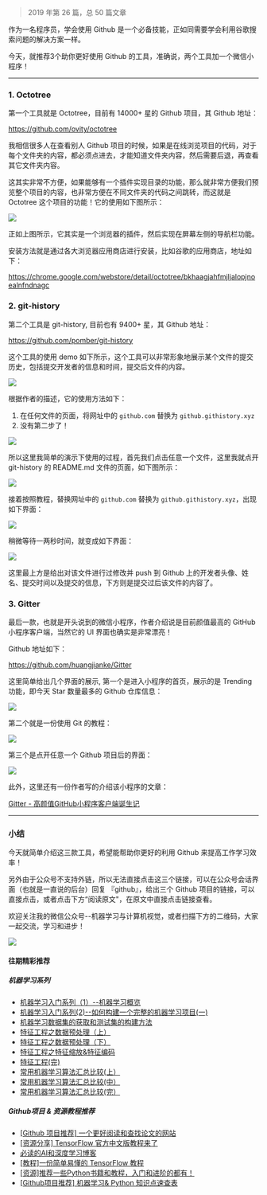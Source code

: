 
> 2019 年第 26 篇，总 50 篇文章

作为一名程序员，学会使用 Github 是一个必备技能，正如同需要学会利用谷歌搜索问题的解决方案一样。

今天，就推荐3个助你更好使用 Github 的工具，准确说，两个工具加一个微信小程序！


---
### 1. Octotree

第一个工具就是 Octotree，目前有 14000+ 星的 Github 项目，其 Github 地址：

https://github.com/ovity/octotree

我相信很多人在查看别人 Github 项目的时候，如果是在线浏览项目的代码，对于每个文件夹的内容，都必须点进去，才能知道文件夹内容，然后需要后退，再查看其它文件夹内容。

这其实非常不方便，如果能够有一个插件实现目录的功能，那么就非常方便我们预览整个项目的内容，也非常方便在不同文件夹的代码之间跳转，而这就是 Octotree 这个项目的功能！它的使用如下图所示：

![](https://cai-images-1257823952.cos.ap-beijing.myqcloud.com/chrome-github.jpg)

正如上图所示，它其实是一个浏览器的插件，然后实现在屏幕左侧的导航栏功能。

安装方法就是通过各大浏览器应用商店进行安装，比如谷歌的应用商店，地址如下：

https://chrome.google.com/webstore/detail/octotree/bkhaagjahfmjljalopjnoealnfndnagc

### 2. git-history

第二个工具是 git-history, 目前也有 9400+ 星，其 Github 地址：

https://github.com/pomber/git-history

这个工具的使用 demo 如下所示，这个工具可以非常形象地展示某个文件的提交历史，包括提交开发者的信息和时间，提交后文件的内容。

![](https://cai-images-1257823952.cos.ap-beijing.myqcloud.com/git_history_demo.gif)

根据作者的描述，它的使用方法如下：

1. 在任何文件的页面，将网址中的 `github.com` 替换为 `github.githistory.xyz`
2. 没有第二步了！

![](https://cai-images-1257823952.cos.ap-beijing.myqcloud.com/git_history_use.png)

所以这里我简单的演示下使用的过程，首先我们点击任意一个文件，这里我就点开 git-history 的 README.md 文件的页面，如下图所示：

![](https://cai-images-1257823952.cos.ap-beijing.myqcloud.com/git_history_use1.png)

接着按照教程，替换网址中的 `github.com` 替换为 `github.githistory.xyz`，出现如下界面：

![](https://cai-images-1257823952.cos.ap-beijing.myqcloud.com/git_history_use2.png)

稍微等待一两秒时间，就变成如下界面：

![](https://cai-images-1257823952.cos.ap-beijing.myqcloud.com/git_history_use3.png)

这里最上方是给出对该文件进行过修改并 push 到 Github 上的开发者头像、姓名、提交时间以及提交的信息，下方则是提交过后该文件的内容了。

### 3. Gitter

最后一款，也就是开头说到的微信小程序，作者介绍说是目前颜值最高的 GitHub 小程序客户端，当然它的 UI 界面也确实是非常漂亮！

Github 地址如下：

https://github.com/huangjianke/Gitter

这里简单给出几个界面的展示, 第一个是进入小程序的首页，展示的是 Trending 功能，即今天 Star 数量最多的 Github 仓库信息：

![](https://cai-images-1257823952.cos.ap-beijing.myqcloud.com/gitter_1.png)

第二个就是一份使用 Git 的教程：

![](https://cai-images-1257823952.cos.ap-beijing.myqcloud.com/gitter_2.png)

第三个是点开任意一个 Github 项目后的界面：

![](https://cai-images-1257823952.cos.ap-beijing.myqcloud.com/gitter_3.png)

此外，这里还有一份作者写的介绍该小程序的文章：

[Gitter - 高颜值GitHub小程序客户端诞生记](https://juejin.im/post/5c4c738ce51d4525211c129b)


---
### 小结

今天就简单介绍这三款工具，希望能帮助你更好的利用 Github 来提高工作学习效率！

另外由于公众号不支持外链，所以无法直接点击这三个链接，可以在公众号会话界面（也就是一直说的后台）回复 『github』，给出三个 Github 项目的链接，可以直接点击，或者点击下方“阅读原文"，在原文中直接点击链接查看。


欢迎关注我的微信公众号--机器学习与计算机视觉，或者扫描下方的二维码，大家一起交流，学习和进步！

![](https://cai-images-1257823952.cos.ap-beijing.myqcloud.com/qrcode_new.jpg)


#### 往期精彩推荐

##### 机器学习系列

- [机器学习入门系列（1）--机器学习概览](https://mp.weixin.qq.com/s/r_UkF_Eys4dTKMH7DNJyTA)
- [机器学习入门系列(2)--如何构建一个完整的机器学习项目(一)](https://mp.weixin.qq.com/s/nMG5Z3CPdwhg4XQuMbNqbw)
- [机器学习数据集的获取和测试集的构建方法](https://mp.weixin.qq.com/s/HxGO7mhxeuXrloN61sDGmg)
- [特征工程之数据预处理（上）](https://mp.weixin.qq.com/s/BnTXjzHSb5-4s0O0WuZYlg)
- [特征工程之数据预处理（下）](https://mp.weixin.qq.com/s/Npy1-zrRmqETN8GydnIb8Q)
- [特征工程之特征缩放&特征编码](https://mp.weixin.qq.com/s/WYPUJbcT6UHvEFMJe8vteg)
- [特征工程(完)](https://mp.weixin.qq.com/s/0QkAOXg9nw8UwpnKuYdC-g)
- [常用机器学习算法汇总比较(上）](https://mp.weixin.qq.com/s/4Ban_TiMKYUBXTq4WcMr5g)
- [常用机器学习算法汇总比较(中）](https://mp.weixin.qq.com/s/ELQbsyxQtZYdtHVrfOFBFw)
- [常用机器学习算法汇总比较(完）](https://mp.weixin.qq.com/s/V2C4u9mSHmQdVl9ZYs1-FQ)

##### Github项目 & 资源教程推荐

- [[Github 项目推荐] 一个更好阅读和查找论文的网站](https://mp.weixin.qq.com/s/ImQcGt8guLKZawNLS-_HzA)
- [[资源分享] TensorFlow 官方中文版教程来了](https://mp.weixin.qq.com/s/Si1YaYLfhL1upbjQkvireQ)
- [必读的AI和深度学习博客](https://mp.weixin.qq.com/s/0J2raJqiYsYPqwAV1MALaw)
- [[教程]一份简单易懂的 TensorFlow 教程](https://mp.weixin.qq.com/s/vXIM6Ttw37yzhVB_CvXmCA)
- [[资源]推荐一些Python书籍和教程，入门和进阶的都有！](https://mp.weixin.qq.com/s/jkIQTjM9C3fDvM1c6HwcQg)
- [[Github项目推荐] 机器学习& Python 知识点速查表](https://mp.weixin.qq.com/s/kn2DUJHL48UyuoUEhcfuxw)



